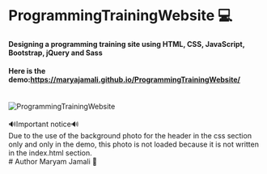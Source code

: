 # ProgrammingTrainingWebsite 💻
<h4>Designing a programming training site using HTML, CSS, JavaScript, Bootstrap, jQuery and Sass</h4>
<h4>Here is the demo:<a href="https://maryajamali.github.io/ProgrammingTrainingWebsite/">https://maryajamali.github.io/ProgrammingTrainingWebsite/</a></h4><br>
<img href="https://github.com/MaryaJamali/ProgrammingTrainingWebsite/blob/main/img/header.png?raw=true" alt="ProgrammingTrainingWebsite"><br><br>
🔊Important notice🔊<br>
Due to the use of the background photo for the header in the css section only and only in the demo, this photo is not loaded because it is not written in the index.html section.<br>
# Author
Maryam Jamali 💛
